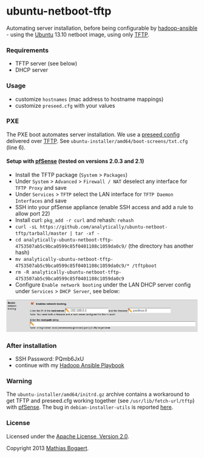 ubuntu-netboot-tftp
===================

Automating server installation, before being configurable by
[hadoop-ansible](https://github.com/analytically/hadoop-ansible) - using the [Ubuntu](http://www.ubuntu.com) 13.10
netboot image, using only [TFTP](https://en.wikipedia.org/wiki/Trivial_File_Transfer_Protocol).

### Requirements

- TFTP server (see below)
- DHCP server

### Usage

- customize `hostnames` (mac address to hostname mappings)
- customize `preseed.cfg` with your values

### PXE

The PXE boot automates server installation. We use a [preseed config](preseed.cfg) delivered over [TFTP](https://en.wikipedia.org/wiki/Trivial_File_Transfer_Protocol).
See `ubuntu-installer/amd64/boot-screens/txt.cfg` (line 6).

#### Setup with [pfSense](http://www.pfsense.org/) (tested on versions 2.0.3 and 2.1)

- Install the TFTP package (`System` > `Packages`)
- Under `System` > `Advanced` > `Firewall / NAT` deselect any interface for `TFTP Proxy` and save
- Under `Services` > `TFTP` select the LAN interface for `TFTP Daemon Interfaces` and save
- SSH into your pfSense appliance (enable SSH access and add a rule to allow port 22)
- Install curl: `pkg_add -r curl` and rehash: `rehash`
- `curl -sL https://github.com/analytically/ubuntu-netboot-tftp/tarball/master | tar -xf -`
- `cd analytically-ubuntu-netboot-tftp-4753507ab5c9bca0599c85f0401108c1059da0c9/` (the directory has another hash)
- `mv analytically-ubuntu-netboot-tftp-4753507ab5c9bca0599c85f0401108c1059da0c9/* /tftpboot`
- `rm -R analytically-ubuntu-netboot-tftp-4753507ab5c9bca0599c85f0401108c1059da0c9`
- Configure `Enable network booting` under the LAN DHCP server config under `Services` > `DHCP Server`, see below:

![tftp booting](images/tftpboot.png)

### After installation

- SSH Password: PQmb6JxU
- continue with my [Hadoop Ansible Playbook](https://github.com/analytically/hadoop-ansible)

### Warning

The `ubuntu-installer/amd64/initrd.gz` archive contains a workaround to get TFTP and preseed.cfg working together (see `/usr/lib/fetch-url/tftp`)
with [pfSense](http://www.pfsense.org/). The bug in `debian-installer-utils` is reported [here](http://bugs.debian.org/cgi-bin/bugreport.cgi?bug=707955).

### License

Licensed under the [Apache License, Version 2.0](http://www.apache.org/licenses/LICENSE-2.0).

Copyright 2013 [Mathias Bogaert](mailto:mathias.bogaert@gmail.com).